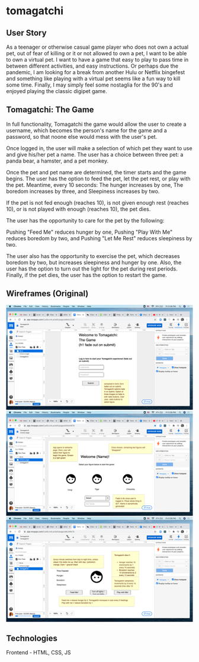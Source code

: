 # tomagatchi

## User Story

As a teenager or otherwise casual game player who does not own a actual pet, out of fear of killing or it or not allowed to own a pet, I want to be able to own a virtual pet. I want to have a game that easy to play to pass time in between different activities, and easy instructions. Or perhaps due the pandemic, I am looking for a break from another Hulu or Netflix bingefest and something like playing with a virtual pet seems like a fun way to kill some time. Finally, I may simply feel some nostaglia for the 90's and enjoyed playing the classic digipet game. 

## Tomagatchi: The Game

In full functionality, Tomagatchi the game would allow the user to create a username, which becomes the person's name for the game and a password, so that noone else would mess with the user's pet.

Once logged in, the user will make a selection of which pet they want to use and give his/her pet a name. The user has a choice between three pet: a panda bear, a hamster, and a pet monkey.  

Once the pet and pet name are determined, the timer starts and the game begins. The user has the option to feed the pet, let the pet rest, or play with the pet.  Meantime, every 10 seconds: 
The hunger increases by one, 
The boredom increases by three, and
Sleepiness increases by two. 

If the pet is not fed enough (reaches 10), is not given enough rest (reaches 10), or is not played with enough (reaches 10), the pet dies.  

The user has the opportunity to care for the pet by the following:

Pushing "Feed Me" reduces hunger by one,
Pushing "Play With Me" reduces boredom by two, and
Pushing "Let Me Rest" reduces sleepiness by two.

The user also has the opportunity to exercise the pet, which decreases boredom by two, but increases sleepiness and hunger by one.  Also, the user has the option to turn out the light for the pet during rest periods.  Finally, if the pet dies, the user has the option to restart the game.

## Wireframes (Original)

![login](./images/login.png)
![pet-selection](./images/pet.png)
![game-screen](./images/main-screen.png)

## Technologies 

Frontend - HTML, CSS, JS


